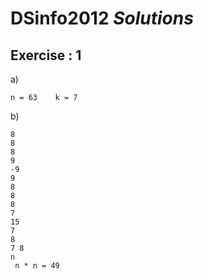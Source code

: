 # DSinfo2012 *Solutions*

## Exercise : 1

a)

```
n = 63    k = 7
```

b)

```ag-0-1d0ctk5hf
8
8
8
9
-9
9
8
8
8
7
15
7
8
7 8
n
 n * n = 49
```
